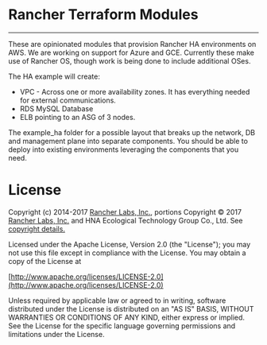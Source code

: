 # Rancher Terraform Modules
---

These are opinionated modules that provision Rancher HA environments on AWS. We are working on support for Azure and GCE. Currently these make use of Rancher OS, though work is being done to include additional OSes. 

The HA example will create:

* VPC - Across one or more availability zones. It has everything needed for external communications.
* RDS MySQL Database
* ELB pointing to an ASG of 3 nodes.

The example_ha folder for a possible layout that breaks up the network, DB and management plane into separate components. You should be able to deploy into existing environments leveraging the components that you need.


# License

Copyright (c) 2014-2017 [Rancher Labs, Inc.](http://rancher.com), portions Copyright © 2017 [Rancher Labs, Inc.](http://rancher.com) and HNA Ecological Technology Group Co., Ltd. See [copyright details.](COPYRIGHT_DETAILS.md)

Licensed under the Apache License, Version 2.0 (the "License");
you may not use this file except in compliance with the License.
You may obtain a copy of the License at

[http://www.apache.org/licenses/LICENSE-2.0](http://www.apache.org/licenses/LICENSE-2.0)

Unless required by applicable law or agreed to in writing, software
distributed under the License is distributed on an "AS IS" BASIS,
WITHOUT WARRANTIES OR CONDITIONS OF ANY KIND, either express or implied.
See the License for the specific language governing permissions and
limitations under the License.